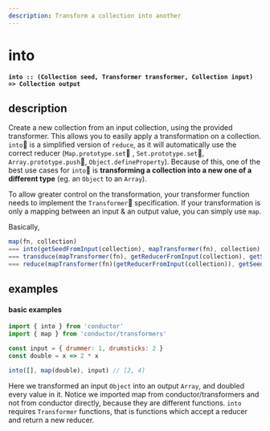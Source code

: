 ```yaml
---
description: Transform a collection into another
---
```


# into

**`into :: (Collection seed, Transformer transformer, Collection input) => Collection output`**

## description

Create a new collection from an input collection, using the provided transformer. This allows you to easily apply a transformation on a collection. `into` is a simplified version of `reduce`, as it will automatically use the correct reducer \(`Map.prototype.set`   , `Set.prototype.set`, `Array.prototype.push`,  `Object.defineProperty`\). Because of this, one of the best use cases for `into` is **transforming a collection into a new one of a different type** \(eg. an `Object` to an `Array`\).

To allow greater control on the transformation, your transformer function needs to implement the `Transformer` specification. If your transformation is only a mapping between an input & an output value, you can simply use `map`.

Basically, 

```javascript
map(fn, collection)
=== into(getSeedFromInput(collection), mapTransformer(fn), collection)
=== transduce(mapTransformer(fn), getReducerFromInput(collection), getSeedFromInput(collection), collection)
=== reduce(mapTransformer(fn)(getReducerFromInput(collection)), getSeedFromInput(collection), collection)
```

## examples

#### basic examples

```javascript
import { into } from 'conductor'
import { map } from 'conductor/transformers'

const input = { drummer: 1, drumsticks: 2 }
const double = x => 2 * x

into([], map(double), input) // [2, 4]
```

Here we transformed an input `Object` into an output `Array`, and doubled every value in it. Notice we imported map from conductor/transformers and not from conductor directly, because they are different functions. `into` requires `Transformer` functions, that is functions which accept a reducer and return a new reducer.


